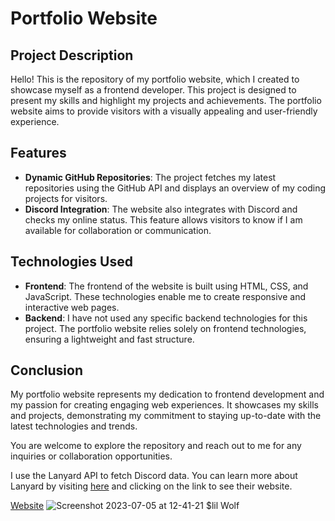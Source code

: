# Portfolio Website

## Project Description

Hello! This is the repository of my portfolio website, which I created to showcase myself as a frontend developer. This project is designed to present my skills and highlight my projects and achievements. The portfolio website aims to provide visitors with a visually appealing and user-friendly experience.

## Features

- **Dynamic GitHub Repositories**: The project fetches my latest repositories using the GitHub API and displays an overview of my coding projects for visitors.
- **Discord Integration**: The website also integrates with Discord and checks my online status. This feature allows visitors to know if I am available for collaboration or communication.

## Technologies Used

- **Frontend**: The frontend of the website is built using HTML, CSS, and JavaScript. These technologies enable me to create responsive and interactive web pages.
- **Backend**: I have not used any specific backend technologies for this project. The portfolio website relies solely on frontend technologies, ensuring a lightweight and fast structure.

## Conclusion

My portfolio website represents my dedication to frontend development and my passion for creating engaging web experiences. It showcases my skills and projects, demonstrating my commitment to staying up-to-date with the latest technologies and trends.

You are welcome to explore the repository and reach out to me for any inquiries or collaboration opportunities.

I use the Lanyard API to fetch Discord data. You can learn more about Lanyard by visiting [here](https://lanyard.org/) and clicking on the link to see their website.

[Website](https://lilwolf.netlify.com)
![Screenshot 2023-07-05 at 12-41-21 $lil Wolf](https://github.com/lilWolf011/Portfolio-Web-Site/assets/59448133/b319e135-a426-4997-9ec3-e84355e1a20f)

